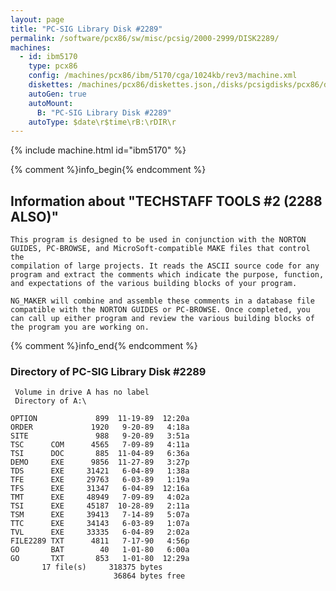 ```yaml
---
layout: page
title: "PC-SIG Library Disk #2289"
permalink: /software/pcx86/sw/misc/pcsig/2000-2999/DISK2289/
machines:
  - id: ibm5170
    type: pcx86
    config: /machines/pcx86/ibm/5170/cga/1024kb/rev3/machine.xml
    diskettes: /machines/pcx86/diskettes.json,/disks/pcsigdisks/pcx86/diskettes.json
    autoGen: true
    autoMount:
      B: "PC-SIG Library Disk #2289"
    autoType: $date\r$time\rB:\rDIR\r
---
```


{% include machine.html id="ibm5170" %}

{% comment %}info_begin{% endcomment %}

## Information about "TECHSTAFF TOOLS #2 (2288 ALSO)"

    This program is designed to be used in conjunction with the NORTON
    GUIDES, PC-BROWSE, and MicroSoft-compatible MAKE files that control the
    compilation of large projects. It reads the ASCII source code for any
    program and extract the comments which indicate the purpose, function,
    and expectations of the various building blocks of your program.
    
    NG_MAKER will combine and assemble these comments in a database file
    compatible with the NORTON GUIDES or PC-BROWSE. Once completed, you
    can call up either program and review the various building blocks of
    the program you are working on.
{% comment %}info_end{% endcomment %}


### Directory of PC-SIG Library Disk #2289

     Volume in drive A has no label
     Directory of A:\

    OPTION             899  11-19-89  12:20a
    ORDER             1920   9-20-89   4:18a
    SITE               988   9-20-89   3:51a
    TSC      COM      4565   7-09-89   4:11a
    TSI      DOC       885  11-04-89   6:36a
    DEMO     EXE      9856  11-27-89   3:27p
    TDS      EXE     31421   6-04-89   1:38a
    TFE      EXE     29763   6-03-89   1:19a
    TFS      EXE     31347   6-04-89  12:16a
    TMT      EXE     48949   7-09-89   4:02a
    TSI      EXE     45187  10-28-89   2:11a
    TSM      EXE     39413   7-14-89   5:07a
    TTC      EXE     34143   6-03-89   1:07a
    TVL      EXE     33335   6-04-89   2:02a
    FILE2289 TXT      4811   7-17-90   4:56p
    GO       BAT        40   1-01-80   6:00a
    GO       TXT       853   1-01-80  12:29a
           17 file(s)     318375 bytes
                           36864 bytes free
